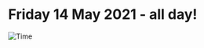 # Friday 14 May 2021 - all day!
![Time](https://github.com/rich-ctm/today/workflows/Time/badge.svg)
